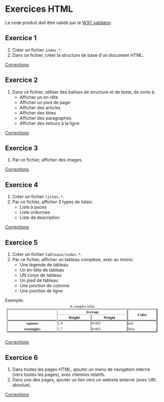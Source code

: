 
# Exercices HTML

Le code produit doit être validé par le [W3C validator](https://validator.w3.org/). 


## Exercice 1

 1. Créer un fichier `index.*`.
 2. Dans ce fichier, créer la structure de base d'un document HTML.

[Corrections](./v1)


## Exercice 2

 1. Dans ce fichier, utiliser des balises de structure et de texte, de sorte à:
    - Afficher un en-tête
    - Afficher un pied de page
    - Afficher des articles
    - Afficher des titres
    - Afficher des paragraphes
    - Afficher des retours à la ligne

[Corrections](./v2)


## Exercice 3

 1. Par ce fichier, afficher des images.

[Corrections](./v3)


## Exercice 4

 1. Créer un fichier `listes.*`.
 2. Par ce fichier, afficher 3 types de listes:
    - Liste à puces
    - Liste ordonnée
    - Liste de description

[Corrections](./v4)


## Exercice 5

 1. Créer un fichier `tableaux/index.*`.
 2. Par ce fichier, afficher un tableau complexe, avec au moins:
    - Une légende de tableau
    - Un en-tête de tableau
    - UN corps de tableau
    - Un pied de tableau
    - Une jonction de colonne
    - Une jonction de ligne

Exemple:
![Tableau complexe](../resources/images/tableau.png)

[Corrections](./v5)

## Exercice 6

 1. Dans toutes les pages HTML, ajouter un menu de navigation interne (vers toutes les pages), avec chemins relatifs.
 2. Dans une des pages, ajouter un lien vers un website externe (avec URL absolue).
 
[Corrections](./v6)
